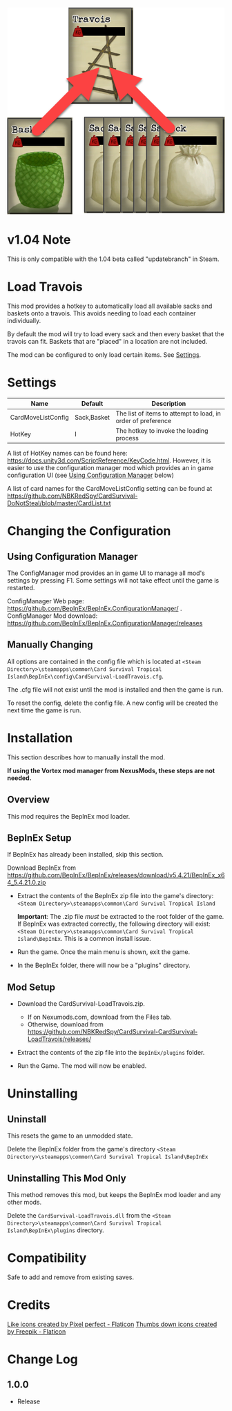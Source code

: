
![Alt text](media/TravoisLoad.png)

# v1.04 Note
This is only compatible with the 1.04 beta called "updatebranch" in Steam.

# Load Travois
This mod provides a hotkey to automatically load all available sacks and baskets onto a travois.  This avoids needing to load each container individually.

By default the mod will try to load every sack and then every basket that the travois can fit.  Baskets that are "placed" in a location are not included.

The mod can be configured to only load certain items.  See [Settings](#settings).

# Settings
|Name|Default|Description|
|--|--|--|
|CardMoveListConfig|Sack,Basket|The list of items to attempt to load, in order of preference|
|HotKey|I|The hotkey to invoke the loading process|

A list of HotKey names can be found here: https://docs.unity3d.com/ScriptReference/KeyCode.html.  However, it is easier to use the configuration manager mod which provides an in game configuration UI (see [Using Configuration Manager](#using-configuration-manager) below)

A list of card names for the CardMoveListConfig setting can be found at https://github.com/NBKRedSpy/CardSurvival-DoNotSteal/blob/master/CardList.txt


# Changing the Configuration

## Using Configuration Manager
The ConfigManager mod provides an in game UI to manage all mod's settings by pressing F1.  Some settings will not take effect until the game is restarted.

ConfigManager Web page: https://github.com/BepInEx/BepInEx.ConfigurationManager/ .  
ConfigManager Mod download:  https://github.com/BepInEx/BepInEx.ConfigurationManager/releases

## Manually Changing

All options are contained in the config file which is located at ```<Steam Directory>\steamapps\common\Card Survival Tropical Island\BepInEx\config\CardSurvival-LoadTravois.cfg```.

The .cfg file will not exist until the mod is installed and then the game is run.

To reset the config, delete the config file.  A new config will be created the next time the game is run.

# Installation 
This section describes how to manually install the mod.

**If using the Vortex mod manager from NexusMods, these steps are not needed.**

## Overview
This mod requires the BepInEx mod loader.

## BepInEx Setup
If BepInEx has already been installed, skip this section.

Download BepInEx from https://github.com/BepInEx/BepInEx/releases/download/v5.4.21/BepInEx_x64_5.4.21.0.zip

* Extract the contents of the BepInEx zip file into the game's directory:
```<Steam Directory>\steamapps\common\Card Survival Tropical Island```

    __Important__:  The .zip file *must* be extracted to the root folder of the game.  If BepInEx was extracted correctly, the following directory will exist: ```<Steam Directory>\steamapps\common\Card Survival Tropical Island\BepInEx```.  This is a common install issue.

* Run the game.  Once the main menu is shown, exit the game.
    
* In the BepInEx folder, there will now be a "plugins" directory.

## Mod Setup
* Download the CardSurvival-LoadTravois.zip.  
    * If on Nexumods.com, download from the Files tab.
    * Otherwise, download from https://github.com/NBKRedSpy/CardSurvival-CardSurvival-LoadTravois/releases/

* Extract the contents of the zip file into the ```BepInEx/plugins``` folder.

* Run the Game.  The mod will now be enabled.

# Uninstalling

## Uninstall
This resets the game to an unmodded state.

Delete the BepInEx folder from the game's directory
```<Steam Directory>\steamapps\common\Card Survival Tropical Island\BepInEx```

## Uninstalling This Mod Only

This method removes this mod, but keeps the BepInEx mod loader and any other mods.

Delete the ```CardSurvival-LoadTravois.dll``` from the ```<Steam Directory>\steamapps\common\Card Survival Tropical Island\BepInEx\plugins``` directory.

# Compatibility
Safe to add and remove from existing saves.

# Credits
<a href="https://www.flaticon.com/free-icons/like" title="like icons">Like icons created by Pixel perfect - Flaticon</a>
<a href="https://www.flaticon.com/free-icons/thumbs-down" title="thumbs down icons">Thumbs down icons created by Freepik - Flaticon</a>

# Change Log 

## 1.0.0
* Release


